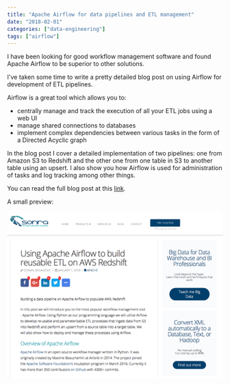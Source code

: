 ```yaml
---
title: "Apache Airflow for data pipelines and ETL management"
date: "2018-02-01"
categories: ["data-engineering"]
tags: ["airflow"]
---
```


I have been looking for good workflow management software and found Apache Airflow to be superior to other solutions.

I've taken some time to write a pretty detailed blog post on using Airflow for development of ETL pipelines.

Airflow is a great tool which allows you to:

- centrally manage and track the execution of all your ETL jobs using a web UI
- manage shared connections to databases
- implement complex dependencies between various tasks in the form of a Directed Acyclic graph

In the blog post I cover a detailed implementation of two pipelines: one from Amazon S3 to Redshift and the other one from one table in S3 to another table using an upsert. I also show you how Airflow is used for administration of tasks and log tracking among other things.

You can read the full blog post at this [link](https://sonra.io/2018/01/01/using-apache-airflow-to-build-a-data-pipeline-on-aws/).

A small preview:

![Screen Shot 2018-02-11 at 16.15.13.png](assets/img/old_blog_post_images/screen-shot-2018-02-11-at-16-15-13.png)
